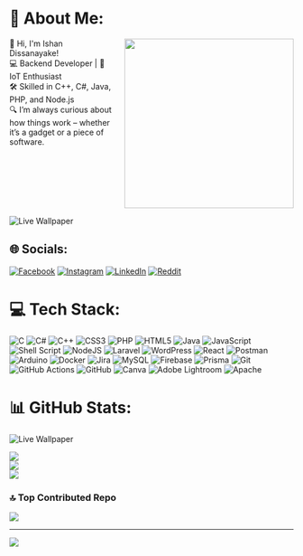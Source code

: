 




# 💫 About Me:   
<div style="display: flex; align-items: flex-start;">
  <div style="flex: 1;">
    👋 Hi, I'm Ishan Dissanayake!  <br>
    💻 Backend Developer | 🔧 IoT Enthusiast  <br>
    🛠️ Skilled in C++, C#, Java, PHP, and Node.js  <br>
    🔍 I’m always curious about how things work – whether it’s a gadget or a piece of software.
  </div>
  <div style="margin-left: 20px;">
    <img src="https://user-images.githubusercontent.com/74038190/229223263-cf2e4b07-2615-4f87-9c38-e37600f8381a.gif" width="300" height="300" />
  </div>
</div>





![Live Wallpaper](https://user-images.githubusercontent.com/74038190/212744287-14f66c13-5458-40dc-9244-8ff533fc8f4a.gif)


## 🌐 Socials:
[![Facebook](https://img.shields.io/badge/Facebook-%231877F2.svg?logo=Facebook&logoColor=white)](https://facebook.com/IshanDissanayake00) [![Instagram](https://img.shields.io/badge/Instagram-%23E4405F.svg?logo=Instagram&logoColor=white)](https://instagram.com/_isha__a) [![LinkedIn](https://img.shields.io/badge/LinkedIn-%230077B5.svg?logo=linkedin&logoColor=white)](https://linkedin.com/in/ishan-dissanayake-9b682528b) [![Reddit](https://img.shields.io/badge/Reddit-%23FF4500.svg?logo=Reddit&logoColor=white)](https://reddit.com/user/Dissa00) 

# 💻 Tech Stack:
![C](https://img.shields.io/badge/c-%2300599C.svg?style=for-the-badge&logo=c&logoColor=white) ![C#](https://img.shields.io/badge/c%23-%23239120.svg?style=for-the-badge&logo=csharp&logoColor=white) ![C++](https://img.shields.io/badge/c++-%2300599C.svg?style=for-the-badge&logo=c%2B%2B&logoColor=white) ![CSS3](https://img.shields.io/badge/css3-%231572B6.svg?style=for-the-badge&logo=css3&logoColor=white) ![PHP](https://img.shields.io/badge/php-%23777BB4.svg?style=for-the-badge&logo=php&logoColor=white) ![HTML5](https://img.shields.io/badge/html5-%23E34F26.svg?style=for-the-badge&logo=html5&logoColor=white) ![Java](https://img.shields.io/badge/java-%23ED8B00.svg?style=for-the-badge&logo=openjdk&logoColor=white) ![JavaScript](https://img.shields.io/badge/javascript-%23323330.svg?style=for-the-badge&logo=javascript&logoColor=%23F7DF1E) ![Shell Script](https://img.shields.io/badge/shell_script-%23121011.svg?style=for-the-badge&logo=gnu-bash&logoColor=white) ![NodeJS](https://img.shields.io/badge/node.js-6DA55F?style=for-the-badge&logo=node.js&logoColor=white) ![Laravel](https://img.shields.io/badge/laravel-%23FF2D20.svg?style=for-the-badge&logo=laravel&logoColor=white) ![WordPress](https://img.shields.io/badge/WordPress-%23117AC9.svg?style=for-the-badge&logo=WordPress&logoColor=white) ![React](https://img.shields.io/badge/react-%2320232a.svg?style=for-the-badge&logo=react&logoColor=%2361DAFB) ![Postman](https://img.shields.io/badge/Postman-FF6C37?style=for-the-badge&logo=postman&logoColor=white) ![Arduino](https://img.shields.io/badge/-Arduino-00979D?style=for-the-badge&logo=Arduino&logoColor=white) ![Docker](https://img.shields.io/badge/docker-%230db7ed.svg?style=for-the-badge&logo=docker&logoColor=white) ![Jira](https://img.shields.io/badge/jira-%230A0FFF.svg?style=for-the-badge&logo=jira&logoColor=white) ![MySQL](https://img.shields.io/badge/mysql-4479A1.svg?style=for-the-badge&logo=mysql&logoColor=white) ![Firebase](https://img.shields.io/badge/firebase-a08021?style=for-the-badge&logo=firebase&logoColor=ffcd34) ![Prisma](https://img.shields.io/badge/Prisma-3982CE?style=for-the-badge&logo=Prisma&logoColor=white) ![Git](https://img.shields.io/badge/git-%23F05033.svg?style=for-the-badge&logo=git&logoColor=white) ![GitHub Actions](https://img.shields.io/badge/github%20actions-%232671E5.svg?style=for-the-badge&logo=githubactions&logoColor=white) ![GitHub](https://img.shields.io/badge/github-%23121011.svg?style=for-the-badge&logo=github&logoColor=white) ![Canva](https://img.shields.io/badge/Canva-%2300C4CC.svg?style=for-the-badge&logo=Canva&logoColor=white) ![Adobe Lightroom](https://img.shields.io/badge/Adobe%20Lightroom-31A8FF.svg?style=for-the-badge&logo=Adobe%20Lightroom&logoColor=white) ![Apache](https://img.shields.io/badge/apache-%23D42029.svg?style=for-the-badge&logo=apache&logoColor=white)
# 📊 GitHub Stats:
![Live Wallpaper](https://user-images.githubusercontent.com/74038190/226127923-0e8b7792-7b3c-462b-951b-63c96ba1a5af.gif)

![](https://github-readme-stats.vercel.app/api?username=Ishan-Dissanayake&theme=dark&hide_border=false&include_all_commits=true&count_private=true) <br/>
![](https://github-readme-streak-stats.herokuapp.com/?user=Ishan-Dissanayake&theme=dark&hide_border=false)<br/>
![](https://github-readme-stats.vercel.app/api/top-langs/?username=Ishan-Dissanayake&theme=dark&hide_border=false&include_all_commits=true&count_private=true&layout=compact)

### 🔝 Top Contributed Repo
![](https://github-contributor-stats.vercel.app/api?username=Ishan-Dissanayake&limit=5&theme=transparent&combine_all_yearly_contributions=true)

---
[![](https://visitcount.itsvg.in/api?id=Ishan-Dissanayake&icon=5&color=0)](https://visitcount.itsvg.in)

<!-- Proudly created with GPRM ( https://gprm.itsvg.in ) -->
